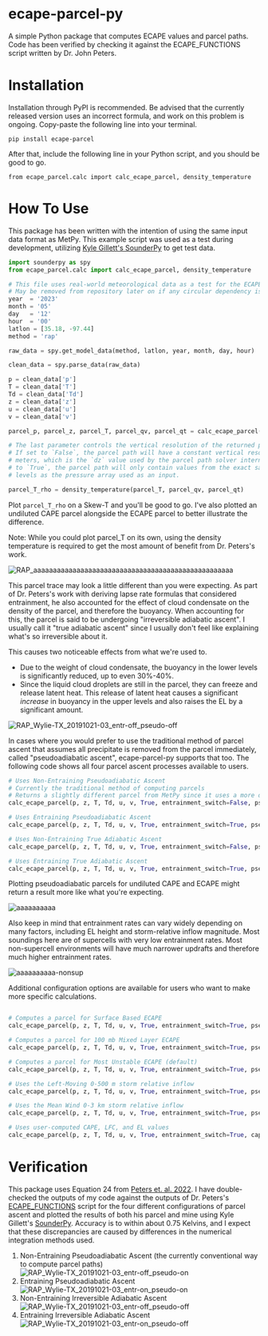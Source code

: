 # ecape-parcel-py
A simple Python package that computes ECAPE values and parcel paths. Code has been verified by checking it against the ECAPE_FUNCTIONS script written by Dr. John Peters.

# Installation
Installation through PyPI is recommended. Be advised that the currently released version uses an incorrect formula, and work on this problem is ongoing. Copy-paste the following line into your terminal.

`pip install ecape-parcel`

After that, include the following line in your Python script, and you should be good to go.

`from ecape_parcel.calc import calc_ecape_parcel, density_temperature`

# How To Use
This package has been written with the intention of using the same input data format as MetPy. This example script was used as a test during development, utilizing <a href="https://github.com/kylejgillett/sounderpy">Kyle Gillett's SounderPy</a> to get test data.

```python
import sounderpy as spy
from ecape_parcel.calc import calc_ecape_parcel, density_temperature

# This file uses real-world meteorological data as a test for the ECAPE parcel code. 
# May be removed from repository later on if any circular dependency issues come up
year  = '2023' 
month = '05'
day   = '12'
hour  = '00'
latlon = [35.18, -97.44]
method = 'rap' 

raw_data = spy.get_model_data(method, latlon, year, month, day, hour)

clean_data = spy.parse_data(raw_data)

p = clean_data['p']
T = clean_data['T']
Td = clean_data['Td']
z = clean_data['z']
u = clean_data['u']
v = clean_data['v'] 

parcel_p, parcel_z, parcel_T, parcel_qv, parcel_qt = calc_ecape_parcel(p, z, T, Td, u, v, True)

# The last parameter controls the vertical resolution of the returned parcel path.
# If set to `False`, the parcel path will have a constant vertical resolution of 20
# meters, which is the `dz` value used by the parcel path solver internally. If set
# to `True`, the parcel path will only contain values from the exact same pressure
# levels as the pressure array used as an input.

parcel_T_rho = density_temperature(parcel_T, parcel_qv, parcel_qt)
```

Plot `parcel_T_rho` on a Skew-T and you'll be good to go. I've also plotted an undiluted CAPE parcel alongside the ECAPE parcel to better illustrate the difference.

Note: While you could plot parcel_T on its own, using the density temperature is required to get the most amount of benefit from Dr. Peters's work.

![RAP_aaaaaaaaaaaaaaaaaaaaaaaaaaaaaaaaaaaaaaaaaaaaaaaaaaa](https://github.com/a-urq/ecape-parcel-py/assets/114271919/90b381ff-7cfa-47c6-84b6-cce2739f8dbb)

This parcel trace may look a little different than you were expecting. As part of Dr. Peters's work with deriving lapse rate formulas that considered entrainment, he also accounted for the effect of cloud condensate on the density of the parcel, and therefore the buoyancy. When accounting for this, the parcel is said to be undergoing "irreversible adiabatic ascent". I usually call it "true adiabatic ascent" since I usually don't feel like explaining what's so irreversible about it.

 This causes two noticeable effects from what we're used to.

* Due to the weight of cloud condensate, the buoyancy in the lower levels is significantly reduced, up to even 30%-40%.
* Since the liquid cloud droplets are still in the parcel, they can freeze and release latent heat. This release of latent heat causes a significant *increase* in buoyancy in the upper levels and also raises the EL by a significant amount.

![RAP_Wylie-TX_20191021-03_entr-off_pseudo-off](https://github.com/a-urq/ecape-parcel-py/assets/114271919/51bd953e-72e4-4ae4-bbc8-5e32154ee67c)

In cases where you would prefer to use the traditional method of parcel ascent that assumes all precipitate is removed from the parcel immediately, called "pseudoadiabatic ascent", ecape-parcel-py supports that too. The following code shows all four parcel ascent processes available to users.

```python
# Uses Non-Entraining Pseudoadiabatic Ascent
# Currently the traditional method of computing parcels
# Returns a slightly different parcel from MetPy since it uses a more detailed lapse rate equation
calc_ecape_parcel(p, z, T, Td, u, v, True, entrainment_switch=False, pseudoadiabatic_switch=True)

# Uses Entraining Pseudoadiabatic Ascent
calc_ecape_parcel(p, z, T, Td, u, v, True, entrainment_switch=True, pseudoadiabatic_switch=True)

# Uses Non-Entraining True Adiabatic Ascent
calc_ecape_parcel(p, z, T, Td, u, v, True, entrainment_switch=False, pseudoadiabatic_switch=False)

# Uses Entraining True Adiabatic Ascent
calc_ecape_parcel(p, z, T, Td, u, v, True, entrainment_switch=True, pseudoadiabatic_switch=False)
```

Plotting pseudoadiabatic parcels for undiluted CAPE and ECAPE might return a result more like what you're expecting.

![aaaaaaaaaa](https://github.com/a-urq/ecape-parcel-py/assets/114271919/fe7ac6ce-cc00-47e0-9455-073be543bf7d)

Also keep in mind that entrainment rates can vary widely depending on many factors, including EL height and storm-relative inflow magnitude. Most soundings here are of supercells with very low entrainment rates. Most non-supercell environments will have much narrower updrafts and therefore much higher entrainment rates.

![aaaaaaaaaa-nonsup](https://github.com/a-urq/ecape-parcel-py/assets/114271919/32bdfdf6-b2d2-4f1a-b7d1-3ede8199e85b)

Additional configuration options are available for users who want to make more specific calculations.

```python

# Computes a parcel for Surface Based ECAPE
calc_ecape_parcel(p, z, T, Td, u, v, True, entrainment_switch=True, pseudoadiabatic_switch=False, cape_type="surface_based")

# Computes a parcel for 100 mb Mixed Layer ECAPE
calc_ecape_parcel(p, z, T, Td, u, v, True, entrainment_switch=True, pseudoadiabatic_switch=False, cape_type="mixed_layer")

# Computes a parcel for Most Unstable ECAPE (default)
calc_ecape_parcel(p, z, T, Td, u, v, True, entrainment_switch=True, pseudoadiabatic_switch=False, cape_type="most_unstable")

# Uses the Left-Moving 0-500 m storm relative inflow
calc_ecape_parcel(p, z, T, Td, u, v, True, entrainment_switch=True, pseudoadiabatic_switch=False, storm_motion_type="left_moving", inflow_layer_bottom: pint.Quantity = 0 * units.kilometer, inflow_layer_top: pint.Quantity = 0.5 * units.kilometer)

# Uses the Mean Wind 0-3 km storm relative inflow
calc_ecape_parcel(p, z, T, Td, u, v, True, entrainment_switch=True, pseudoadiabatic_switch=False, storm_motion_type="mean_wind", inflow_layer_bottom: pint.Quantity = 0 * units.kilometer, inflow_layer_top: pint.Quantity = 3 * units.kilometer)

# Uses user-computed CAPE, LFC, and EL values
calc_ecape_parcel(p, z, T, Td, u, v, True, entrainment_switch=True, cape=3500 * units("J/kg"), lfc=500 * units("m"), cape=12500 * units("m"))
```

# Verification

This package uses Equation 24 from [Peters et. al. 2022](https://journals.ametsoc.org/view/journals/atsc/79/3/JAS-D-21-0118.1.xml). I have double-checked the outputs of my code against the outputs of Dr. Peters's [ECAPE_FUNCTIONS](https://figshare.com/articles/code/ECAPE_scripts/21859818?file=42303630) script for the four different configurations of parcel ascent and plotted the results of both his parcel and mine using Kyle Gillett's [SounderPy](https://github.com/kylejgillett/sounderpy). Accuracy is to within about 0.75 Kelvins, and I expect that these discrepancies are caused by differences in the numerical integration methods used.

1) Non-Entraining Pseudoadiabatic Ascent (the currently conventional way to compute parcel paths) ![RAP_Wylie-TX_20191021-03_entr-off_pseudo-on](https://github.com/a-urq/ecape-parcel-py/assets/114271919/ee2a2521-b7f9-4776-8b3c-a2f0456f58cb)
2) Entraining Pseudoadiabatic Ascent![RAP_Wylie-TX_20191021-03_entr-on_pseudo-on](https://github.com/a-urq/ecape-parcel-py/assets/114271919/b3f08524-15a9-4a82-b429-77f3c5a79180)
3) Non-Entraining Irreversible Adiabatic Ascent![RAP_Wylie-TX_20191021-03_entr-off_pseudo-off](https://github.com/a-urq/ecape-parcel-py/assets/114271919/8e508bca-426d-45c1-8e5b-f641b953f6f1)
4) Entraining Irreversible Adiabatic Ascent![RAP_Wylie-TX_20191021-03_entr-on_pseudo-off](https://github.com/a-urq/ecape-parcel-py/assets/114271919/3176439f-7945-4265-aed1-5d6138c03772)

